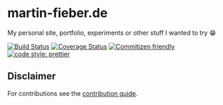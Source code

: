 # martin-fieber.de

My personal site, portfolio, experiments or other stuff I wanted to try 😁

[![Build Status][bsurl]][bsimg]
[![Coverage Status][cvurl]][cvimg]
[![Commitizen friendly][cfimg]][cfurl]
[![code style: prettier][ptimg]][pturl]

## Disclaimer

For contributions see the [contribution guide](CONTRIBUTING.md).

[bsurl]: https://travis-ci.org/MartinHelmut/martin-fieber.de.svg?branch=master
[bsimg]: https://travis-ci.org/MartinHelmut/martin-fieber.de
[cvurl]: https://coveralls.io/repos/github/MartinHelmut/martin-fieber.de/badge.svg?branch=master
[cvimg]: https://coveralls.io/github/MartinHelmut/martin-fieber.de?branch=master
[cfimg]: https://img.shields.io/badge/commitizen-friendly-brightgreen.svg
[cfurl]: http://commitizen.github.io/cz-cli/
[ptimg]: https://img.shields.io/badge/code_style-prettier-ff69b4.svg
[pturl]: https://github.com/prettier/prettier
